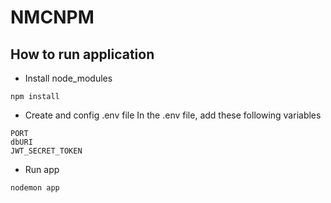 # NMCNPM

## How to run application

* Install node_modules
```
npm install
```

* Create and config .env file
In the .env file, add these following variables
```
PORT
dbURI
JWT_SECRET_TOKEN
```

* Run app
```
nodemon app
```
